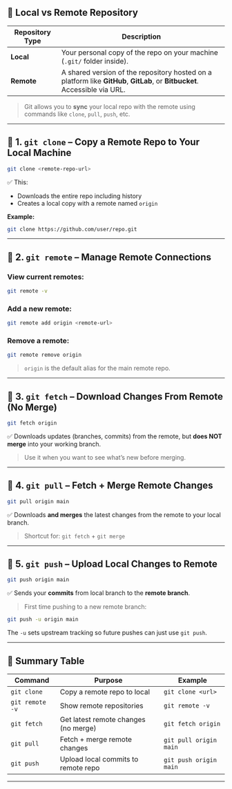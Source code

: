 ## 🧭 Local vs Remote Repository

| Repository Type | Description                                                                                                                |
| --------------- | -------------------------------------------------------------------------------------------------------------------------- |
| **Local**       | Your personal copy of the repo on your machine (`.git/` folder inside).                                                    |
| **Remote**      | A shared version of the repository hosted on a platform like **GitHub**, **GitLab**, or **Bitbucket**. Accessible via URL. |

> Git allows you to **sync** your local repo with the remote using commands like `clone`, `pull`, `push`, etc.

---

## 🔹 1. `git clone` – **Copy a Remote Repo to Your Local Machine**

```bash
git clone <remote-repo-url>
```

✅ This:

* Downloads the entire repo including history
* Creates a local copy with a remote named `origin`

**Example:**

```bash
git clone https://github.com/user/repo.git
```

---

## 🔹 2. `git remote` – **Manage Remote Connections**

### View current remotes:

```bash
git remote -v
```

### Add a new remote:

```bash
git remote add origin <remote-url>
```

### Remove a remote:

```bash
git remote remove origin
```

> `origin` is the default alias for the main remote repo.

---

## 🔹 3. `git fetch` – **Download Changes From Remote (No Merge)**

```bash
git fetch origin
```

✅ Downloads updates (branches, commits) from the remote, but **does NOT merge** into your working branch.

> Use it when you want to see what’s new before merging.

---

## 🔹 4. `git pull` – **Fetch + Merge Remote Changes**

```bash
git pull origin main
```

✅ Downloads **and merges** the latest changes from the remote to your local branch.

> Shortcut for: `git fetch` + `git merge`

---

## 🔹 5. `git push` – **Upload Local Changes to Remote**

```bash
git push origin main
```

✅ Sends your **commits** from local branch to the **remote branch**.

> First time pushing to a new remote branch:

```bash
git push -u origin main
```

The `-u` sets upstream tracking so future pushes can just use `git push`.

---

## 📝 Summary Table

| Command         | Purpose                              | Example                |
| --------------- | ------------------------------------ | ---------------------- |
| `git clone`     | Copy a remote repo to local          | `git clone <url>`      |
| `git remote -v` | Show remote repositories             | `git remote -v`        |
| `git fetch`     | Get latest remote changes (no merge) | `git fetch origin`     |
| `git pull`      | Fetch + merge remote changes         | `git pull origin main` |
| `git push`      | Upload local commits to remote repo  | `git push origin main` |

---

